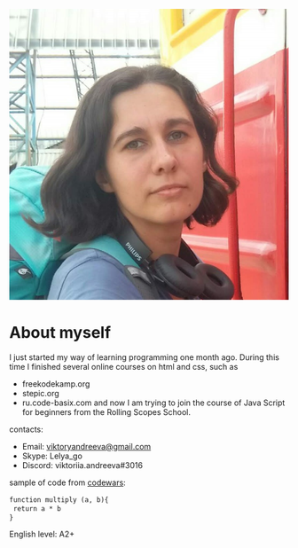 ![photo](https://github.com/vsevbobrujsk/rsschool-cv/blob/gh-pages/IMG_20210808_150432.jpg)

# About myself
I just started my way of learning programming one month ago. During this time I finished several online courses on html and css, such as 
* freekodekamp.org 
* stepic.org
* ru.code-basix.com 
and now I am trying to join the course of Java Script for beginners from the Rolling Scopes School.

contacts: 
* Email: viktoryandreeva@gmail.com
* Skype: Lelya_go
* Discord: viktoriia.andreeva#3016



sample of code from [codewars](https://codewars.com):

```
function multiply (a, b){
 return a * b
}
```

English level: A2+


